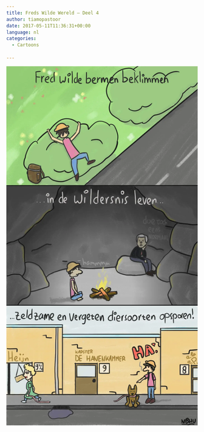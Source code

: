 ```yaml
---
title: Freds Wilde Wereld – Deel 4
author: tiamopastoor
date: 2017-05-11T11:36:31+00:00
language: nl
categories:
  - Cartoons

---
```


![](freds_wilde_wereld_4.webp)